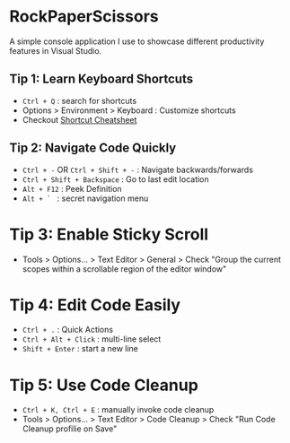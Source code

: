 # RockPaperScissors
A simple console application I use to showcase different productivity features in Visual Studio. 

## Tip 1: Learn Keyboard Shortcuts
- `Ctrl + Q` : search for shortcuts
- Options > Environment > Keyboard : Customize shortcuts 
- Checkout [Shortcut Cheatsheet](https://visualstudio.microsoft.com/keyboard-shortcuts.pdf)

## Tip 2: Navigate Code Quickly
- `Ctrl + -` OR `Ctrl + Shift + -` : Navigate backwards/forwards
- `Ctrl + Shift + Backspace` : Go to last edit location
- `Alt + F12` : Peek Definition
- ``Alt + ` `` : secret navigation menu

# Tip 3: Enable Sticky Scroll
- Tools > Options... > Text Editor > General > Check "Group the current scopes within a scrollable region of the editor window"

# Tip 4: Edit Code Easily
- `Ctrl + .` : Quick Actions
- `Ctrl + Alt + Click` : multi-line select
- `Shift + Enter` : start a new line

# Tip 5: Use Code Cleanup
- `Ctrl + K, Ctrl + E` : manually invoke code cleanup
- Tools > Options... > Text Editor > Code Cleanup > Check "Run Code Cleanup profilie on Save"
